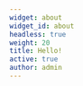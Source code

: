 ```yaml
---
widget: about
widget_id: about
headless: true
weight: 20
title: Hello!
active: true
author: admin
---
```


